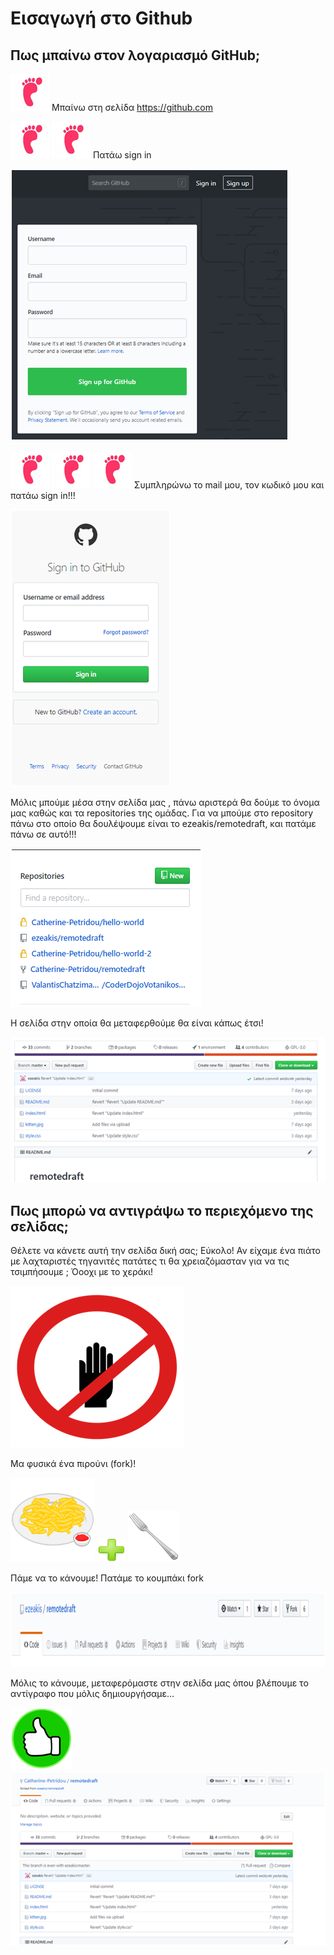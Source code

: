 # Εισαγωγή στο Github

## Πως μπαίνω στον λογαριασμό GitHub;

![Github Introduction](github_introduction1.png)
 Μπαίνω στη σελίδα https://github.com
 
![Github Introduction](github_introduction1.png)
![Github Introduction](github_introduction1.png)
   Πατάω sign in

 ![Github Introduction](github_introduction2.png)


![Github Introduction](github_introduction1.png)
![Github Introduction](github_introduction1.png)
![Github Introduction](github_introduction1.png)
   Συμπληρώνω το mail μου, τον κωδικό μου και πατάω sign in!!!

![Github Introduction](github_introduction3.png)
 
Μόλις μπούμε μέσα στην σελίδα μας , πάνω αριστερά θα δούμε το όνομα μας καθώς και τα repositories της ομάδας.
Για να μπούμε στο repository πάνω στο οποίο θα δουλέψουμε είναι το ezeakis/remotedraft, και πατάμε πάνω σε αυτό!!!
 
![Github Introduction](github_introduction4.png)
 
Η σελίδα στην οποία θα μεταφερθούμε θα είναι κάπως έτσι!

![Github Introduction](github_introduction5.png)

## Πως μπορώ να αντιγράψω το περιεχόμενο της σελίδας;

Θέλετε να κάνετε αυτή την σελίδα δική σας;
Εύκολο!
Αν είχαμε ένα πιάτο με λαχταριστές τηγανιτές πατάτες τι θα χρειαζόμασταν για να τις τσιμπήσουμε ;
Όοοχι με το χεράκι!
 
![Github Introduction](github_introduction6.png)

Μα φυσικά ένα πιρούνι (fork)!

![Github Introduction](github_introduction7.png)
![Github Introduction](github_introduction8.png)
![Github Introduction](github_introduction9.png)
                                   
Πάμε να το κάνουμε!
Πατάμε το κουμπάκι fork

![Github Introduction](github_introduction10.png)
 
Μόλις το κάνουμε, μεταφερόμαστε στην σελίδα μας όπου βλέπουμε το αντίγραφο που μόλις δημιουργήσαμε…
 
![Github Introduction](github_introduction11.png)
![Github Introduction](github_introduction12.png)
